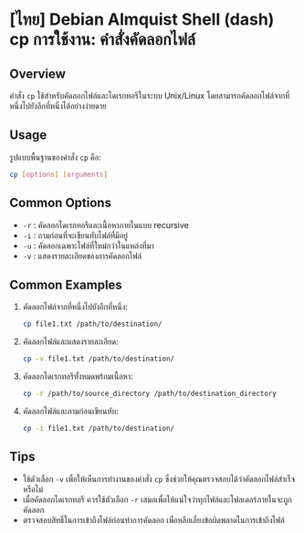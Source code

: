 # [ไทย] Debian Almquist Shell (dash) cp การใช้งาน: คำสั่งคัดลอกไฟล์

## Overview
คำสั่ง `cp` ใช้สำหรับคัดลอกไฟล์และไดเรกทอรีในระบบ Unix/Linux โดยสามารถคัดลอกไฟล์จากที่หนึ่งไปยังอีกที่หนึ่งได้อย่างง่ายดาย

## Usage
รูปแบบพื้นฐานของคำสั่ง `cp` คือ:

```bash
cp [options] [arguments]
```

## Common Options
- `-r` : คัดลอกไดเรกทอรีและเนื้อหาภายในแบบ recursive
- `-i` : ถามก่อนที่จะเขียนทับไฟล์ที่มีอยู่
- `-u` : คัดลอกเฉพาะไฟล์ที่ใหม่กว่าในแหล่งที่มา
- `-v` : แสดงรายละเอียดของการคัดลอกไฟล์

## Common Examples
1. คัดลอกไฟล์จากที่หนึ่งไปยังอีกที่หนึ่ง:
   ```bash
   cp file1.txt /path/to/destination/
   ```

2. คัดลอกไฟล์และแสดงรายละเอียด:
   ```bash
   cp -v file1.txt /path/to/destination/
   ```

3. คัดลอกไดเรกทอรีทั้งหมดพร้อมเนื้อหา:
   ```bash
   cp -r /path/to/source_directory /path/to/destination_directory
   ```

4. คัดลอกไฟล์และถามก่อนเขียนทับ:
   ```bash
   cp -i file1.txt /path/to/destination/
   ```

## Tips
- ใช้ตัวเลือก `-v` เพื่อให้เห็นการทำงานของคำสั่ง `cp` ซึ่งช่วยให้คุณตรวจสอบได้ว่าคัดลอกไฟล์สำเร็จหรือไม่
- เมื่อคัดลอกไดเรกทอรี ควรใช้ตัวเลือก `-r` เสมอเพื่อให้แน่ใจว่าทุกไฟล์และโฟลเดอร์ภายในจะถูกคัดลอก
- ตรวจสอบสิทธิ์ในการเข้าถึงไฟล์ก่อนทำการคัดลอก เพื่อหลีกเลี่ยงข้อผิดพลาดในการเข้าถึงไฟล์